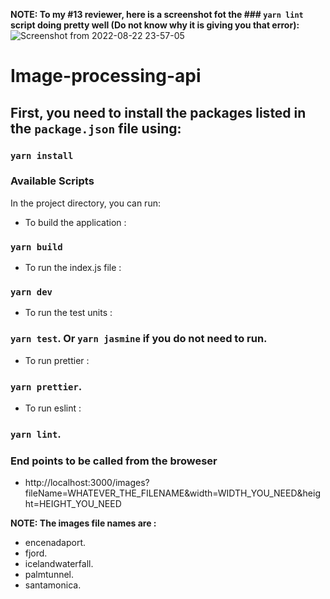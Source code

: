 **NOTE: To my #13 reviewer, here is a screenshot fot the ### `yarn lint` script doing pretty well (Do not know why it is giving you that error):**
![Screenshot from 2022-08-22 23-57-05](https://user-images.githubusercontent.com/49316250/186026075-7104d5ef-8d88-40a5-8b14-557048e04b7e.png)

# Image-processing-api

## First, you need to install the packages listed in the `package.json` file using:

### `yarn install`


### Available Scripts
In the project directory, you can run:

- To build the application :

### `yarn build`


- To run the index.js file :  

### `yarn dev`

- To run the test units :

### `yarn test`. Or `yarn jasmine` if you do not need to run.


- To run prettier :

### `yarn prettier`.



- To run eslint :

### `yarn lint`.

### End points to be called from the broweser
- http://localhost:3000/images?fileName=WHATEVER_THE_FILENAME&width=WIDTH_YOU_NEED&height=HEIGHT_YOU_NEED

**NOTE: The images file names are :**
- encenadaport.
- fjord.
- icelandwaterfall.
- palmtunnel.
- santamonica.
